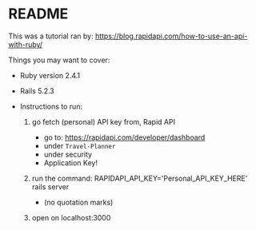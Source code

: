 # README

This was a tutorial ran by: https://blog.rapidapi.com/how-to-use-an-api-with-ruby/

Things you may want to cover:

* Ruby version 2.4.1

* Rails 5.2.3

* Instructions to run:
  1. go fetch (personal) API key from, Rapid API
      + go to: https://rapidapi.com/developer/dashboard
      + under `Travel-Planner`
      + under security
      + Application Key!

  2. run the command: RAPIDAPI_API_KEY='Personal_API_KEY_HERE' rails server
     + (no quotation marks)

  3. open on localhost:3000

